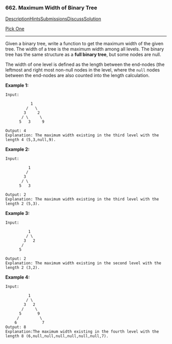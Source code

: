 ### 662. Maximum Width of Binary Tree

[Description](https://leetcode.com/problems/maximum-width-of-binary-tree/description/)[Hints](https://leetcode.com/problems/maximum-width-of-binary-tree/hints/)[Submissions](https://leetcode.com/problems/maximum-width-of-binary-tree/submissions/)[Discuss](https://leetcode.com/problems/maximum-width-of-binary-tree/discuss/)[Solution](https://leetcode.com/problems/maximum-width-of-binary-tree/solution/)

[Pick One](https://leetcode.com/problems/random-one-question/)

------

Given a binary tree, write a function to get the maximum width of the given tree. The width of a tree is the maximum width among all levels. The binary tree has the same structure as a **full binary tree**, but some nodes are null.

The width of one level is defined as the length between the end-nodes (the leftmost and right most non-null nodes in the level, where the `null` nodes between the end-nodes are also counted into the length calculation.

**Example 1:**

```
Input: 

           1
         /   \
        3     2
       / \     \  
      5   3     9 

Output: 4
Explanation: The maximum width existing in the third level with the length 4 (5,3,null,9).
```

**Example 2:**

```
Input: 

          1
         /  
        3    
       / \       
      5   3     

Output: 2
Explanation: The maximum width existing in the third level with the length 2 (5,3).
```

**Example 3:**

```
Input: 

          1
         / \
        3   2 
       /        
      5      

Output: 2
Explanation: The maximum width existing in the second level with the length 2 (3,2).
```

**Example 4:**

```
Input: 

          1
         / \
        3   2
       /     \  
      5       9 
     /         \
    6           7
Output: 8
Explanation:The maximum width existing in the fourth level with the length 8 (6,null,null,null,null,null,null,7).
```

 